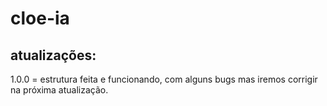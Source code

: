 # cloe-ia

## atualizações:

1.0.0 = estrutura feita e funcionando, com alguns bugs mas iremos corrigir na próxima atualização.
